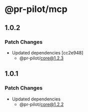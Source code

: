 # @pr-pilot/mcp

## 1.0.2

### Patch Changes

- Updated dependencies [cc2e948]
  - @pr-pilot/core@1.2.3

## 1.0.1

### Patch Changes

- Updated dependencies
  - @pr-pilot/core@1.2.2
